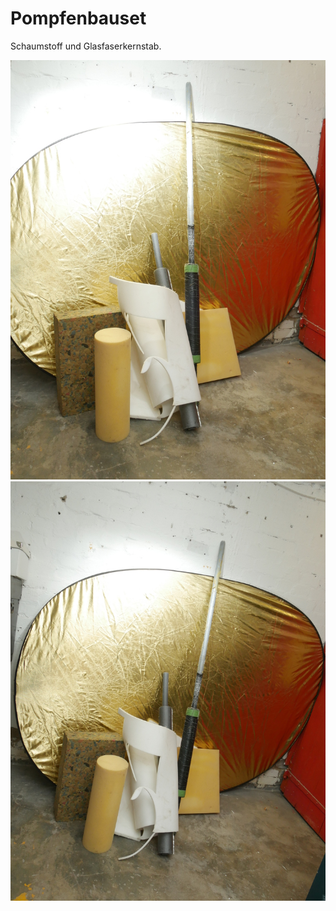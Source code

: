 # Pompfenbauset

Schaumstoff und Glasfaserkernstab.









[![pompfenbauset](P1940865_thumb.jpg)](P1940865.JPG)
[![pompfenbauset](P1940866_thumb.jpg)](P1940866.JPG)
